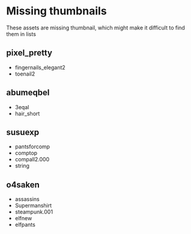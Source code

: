 # Missing thumbnails

These assets are missing thumbnail, which might make it difficult to find them in lists

## pixel_pretty

* fingernails_elegant2
* toenail2

## abumeqbel

* 3eqal
* hair_short

## susuexp

* pantsforcomp
* comptop
* compall2.000
* string

## o4saken

* assassins
* Supermanshirt
* steampunk.001
* elfnew
* elfpants
